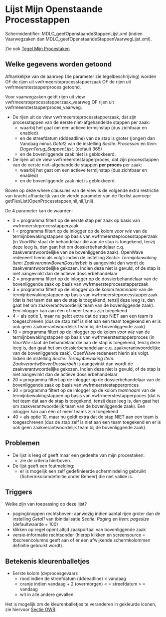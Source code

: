 # Lijst Mijn Openstaande Processtappen

Schermidentifier: MDLC_geefOpenstaandeStappenLijst.xml (indien Vaarwegzaken dan MDLC_geefOpenstaandeStappenVaarwegLijst.xml).

Zie ook [Tegel Mijn Procestaken](/probleemoplossing/portalen_en_moduleschermen/openingsportaal/tegel_mijn_procestaken.md)

## Welke gegevens worden getoond

Afhankelijke van de aanroep (4e parameter zie tegelbeschrijving) worden OF de rijen uit vwfrmeersteprocesstapperzaak OF de rijen uit vwfrmeerstestapperproces getoond.

Voor vaarwegzaken geldt rijen uit view vwfrmeersteprocesstapperzaak_vaarweg OF rijen uit vwfrmeerstestapperproces_vaarweg.

- De rijen uit de view vwfrmeersteprocesstapperzaak, dat zijn processtappen van de eerste niet-afgehandelde stappen per zaak:
  - waarbij het gaat om een actieve termijnstap (dus zichtbaar en enabled)
  - en de streefdatum (dddeadline) van de stap is groter (jonger) dan Vandaag minus _Getal2_ van de instelling _Sectie: Processen_ en _Item: DagenTerug_StappenLijst_. (default 365)
  - en de bovenliggende zaak niet is geblokkeerd.
- De rijen uit de view vwfrmeerstestapperproces, dat zijn processtappen van de eerste niet-afgehandelde stappen **per proces** per zaak:
  - waarbij het gaat om een actieve termijnstap (dus zichtbaar en enabled)
  - en de bovenliggende zaak niet is geblokkeerd.

Boven op deze where clausules van de view is de volgende extra restrictie van kracht afhankelijk van de vierde parameter van de flexlist aanroep:
getFlexList(OpenProcesstappen,nil,nil,1,nil).

De 4 parameter kan de waarden:

- 0 = programma filtert op de eerste stap per zaak op basis van vwfrmeersteprocesstapperzaak
- 1 = programma filtert op de inlogger op de kolom _voor wie_ van de termijnbewakingstappen op basis van vwfrmeersteprocesstapperzaak (in _VoorWie_ staat de behandelaar die aan de stap is toegekend, tenzij deze leeg is, dan gaat het om dossierbehandelaar c.q. zaakverantwoordelijke van de bovenliggende zaak). OpenWave redeneert hierin als volgt: indien de instelling _Sectie: Termijnbewaking Item: ZaakverantwBovenDossierbeh_ is aangevinkt dan wordt de zaakverantwoordelijke gekozen. Indien deze niet is gevuld, of de stap is niet aangevinkt dan de actieve dossierbehandelaar
- 2 = programma filtert op de inlogger op de dossierbehandelaar van de bovenliggende zaak op basis van vwfrmeersteprocesstapperzaak
- 3 = programma filtert op de inlogger op de kolom _teamnaam_ van de termijnbewakingstappen op basis van vwfrmeersteprocesstapperzaak (dat is het team dat aan de stap is toegekend, tenzij deze leeg is, dan gaat het om zaakverantwoordelijk team van de bovenliggende zaak). Een inlogger kan aan één of meer teams zijn toegekend
- 4 = als optie 1, maar nu geldt extra dat de stap NIET aan een team is toegeschreven (dus de stap zelf is niet aan een team toegekend en er is ook geen zaakverantwoordelijk team bij de bovenliggende zaak)
- 10 = programma filtert op de inlogger op de kolom _voor wie_ van de termijnbewakingstappen op basis van vwfrmeerstestapperproces (in _VoorWie_ staat de behandelaar die aan de stap is toegekend, tenzij deze leeg is, dan gaat het om dossierbehandelaar c.q. zaakverantwoordelijke van de bovenliggende zaak). OpenWave redeneert hierin als volgt. Indien de instelling _Sectie: Termijnbewaking Item: ZaakverantwBovenDossierbeh_ is aangevinkt dan wordt de zaakverantwoordelijke gekozen. Indien deze niet is gevuld, of de stap is niet aangevinkt dan de actieve dossierbehandelaar
- 20 = programma filtert op de inlogger op de dossierbehandelaar van de bovenliggende zaak op basis van vwfrmeerstestapperproces
- 30 = programma filtert op de inlogger op de kolom _teamnaam_ van de termijnbewakingstappen op basis van vwfrmeerstestapperpoces (dat is het team dat aan de stap is toegekend, tenzij deze leeg is, dan gaat het om zaakverantwoordelijk team van de bovenliggende zaak). Een inlogger kan aan één of meer teams zijn toegekend
- 40 = als optie 10, maar nu geldt extra dat de stap NIET aan een team is toegeschreven (dus de stap zelf is niet aan een team toegekend en er is ook geen zaakverantwoordelijk team bij de bovenliggende zaak).

## Problemen

- De lijst is leeg of geeft maar een gedeelte van mijn procestaken:
  - zie de criteria hierboven.
- De lijst geeft een foutmelding:
  - er is mogelijk een zelf gedefinieerde schermindeling gebruikt (Schermkolomdefinitie onder Beheer) die niet valide is.

## Triggers

Welke zijn van toepassing op deze lijst?

- pagingknoppen rechtsboven: aanwezig indien aantal rijen groter dan de instelling _Getal1_ van tbinitialisatie _Sectie: Paging_ en _Item: pagesize_ (defaultwaarde = 100)
- klikken op regel opent altijd zaakportaal van bovenliggende zaak
- versie-informatie rechtsonder (hierop klikken en screensource = tbscreencolumns geeft aan of er een afwijkende schermkolommen definitie gebruikt wordt).

## Betekenis kleurenballetjes

- Eerste kolom (dvprocesgevaar):
  - rood indien de streefdatum (dddeadline) < vandaag
  - oranje indien vandaag + 2 (overmorgen) < = streefdatum > = vandaag
  - wit in alle andere gevallen.

Het is mogelijk om de kleurenballetjes te veranderen in gekleurde iconen, zie hiervoor [Sectie OWB](/instellen_inrichten/configuratie/sectie_owb.md).
